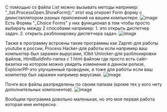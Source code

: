 С помощью cs файла List можно вызывать методы например: "_list.ProcessOpen.ShowForm<UnInstaller>();" этот код откроет Form форму с деинсталлятором разных приложений на вашем компьютере.
![image](https://github.com/user-attachments/assets/a5b4a9e1-9ba8-45cb-b1d8-700e35aa7511)
Есть Формы "_Choice Forms" у них функционал в том чтобы просто выбирать между 2 способами например: 1. это открыть диспетчер задач. 2. открыть разблокировку диспетчера задач.
![image](https://github.com/user-attachments/assets/337bc97c-c718-456f-8a0b-2f65c49ab47a)

Также в программу встроены такие программы как Zapret-для работы youtube в россии, Process Hacker-для работы если например ваш компьютер был заражен вырусами, 
IObit Unlocker-для разблокировки файлов, HtmlBuildInfo-папка с 1 html файлом где просто есть сайт-визитка на котором можно увидеть изменения в данном релизе, 
ExplorerPP-это улучшенный проводник, и тоже для работы если ваш компютер был заражен например вирусами.
![image](https://github.com/user-attachments/assets/fe1c23f2-72a5-4118-8615-ce579459f24d)

Почти все файлы разпределены по своим папкам (кроме тех у кого нету дополнительных компонентов).
![image](https://github.com/user-attachments/assets/12cd393d-9cac-4067-b5cb-de1c8c6bdd9c)


Вообщем программа довольно маленькая, но это моя первая работа которая мне интересна.
